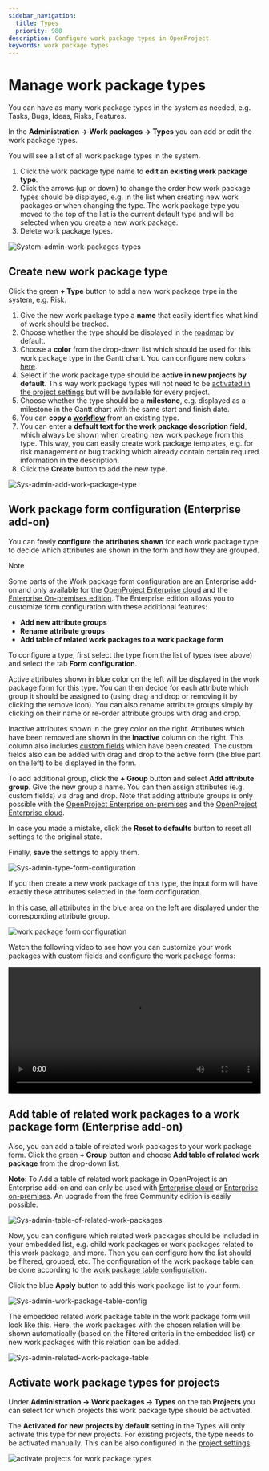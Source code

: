 ```yaml
---
sidebar_navigation:
  title: Types
  priority: 980
description: Configure work package types in OpenProject.
keywords: work package types
---
```


# Manage work package types

You can have as many work package types in the system as needed, e.g. Tasks, Bugs, Ideas, Risks, Features.

In the **Administration -> Work packages -> Types** you can add or edit the work package types.

You will see a list of all work package types in the system.

1. Click the work package type name to **edit an existing work package type**.
2. Click the arrows (up or down) to change the order how work package types should be displayed, e.g. in the list when creating new work packages or when changing the type.
   The work package type you moved to the top of the list is the current default type and will be selected when you create a new work package.
3. Delete work package types.

![System-admin-work-packages-types](openproject_system_guide_work_package_types.png)

## Create new work package type

Click the green **+ Type** button to add a new work package type in the system, e.g. Risk.

1. Give the new work package type a **name** that easily identifies what kind of work should be tracked.
2. Choose whether the type should be displayed in the [roadmap](../../../user-guide/roadmap/) by default.
3. Choose a **color** from the drop-down list which should be used for this work package type in the Gantt chart. You can configure new colors [here](../../colors).
4. Select if the work package type should be **active in new projects by default**. This way work package types will not need to be [activated in the project settings](../../../user-guide/projects/project-settings/work-package-types/) but will be available for every project.
5. Choose whether the type should be a **milestone**, e.g. displayed as a milestone in the Gantt chart with the same start and finish date.
6. You can **copy a [workflow](../work-package-workflows)** from an existing type.
7. You can enter a **default text for the work package description field**, which always be shown when creating new work package from this type. This way, you can easily create work package templates, e.g. for risk management or bug tracking which already contain certain required information in the description.
8. Click the **Create** button to add the new type.

![Sys-admin-add-work-package-type](openproject_system_guide_new_work_package_typ.png)

## Work package form configuration (Enterprise add-on)

You can freely **configure the attributes shown** for each work package type to decide which attributes are shown in the form and how they are grouped.

> [!NOTE]
> Some parts of the Work package form configuration are an Enterprise add-on and only available for the [OpenProject Enterprise cloud](https://www.openproject.org/enterprise-edition/#hosting-options) and the [Enterprise On-premises edition](https://www.openproject.org/enterprise-edition/).
> The Enterprise edition allows you to customize form configuration with these additional features:
>
> - **Add new attribute groups**
> - **Rename attribute groups**
> - **Add table of related work packages to a work package form**

To configure a type, first select the type from the list of types (see above) and select the tab **Form configuration**.

Active attributes shown in blue color on the left will be displayed in the work package form for this type.
You can then decide for each attribute which group it should be assigned to (using drag and drop or removing it by clicking the remove  icon). You can also rename attribute groups simply by clicking on their name or re-order attribute groups with drag and drop.

Inactive attributes shown in the grey color on the right. Attributes which have been removed are shown in the **Inactive** column on the right. This column also includes [custom fields](../../custom-fields) which have been created. The custom fields also can be added with drag and drop to the active form (the blue part on the left) to be displayed in the form.

To add additional group, click the **+ Group** button and select **Add attribute group**. Give the new group a name. You can then assign attributes (e.g. custom fields) via drag and drop. Note that adding attribute groups is only possible with the [OpenProject Enterprise on-premises](https://www.openproject.org/enterprise-edition/) and the [OpenProject Enterprise cloud](https://www.openproject.org/enterprise-edition/#hosting-options).

In case you made a mistake, click the **Reset to defaults** button to reset all settings to the original state.

Finally, **save** the settings to apply them.

![Sys-admin-type-form-configuration](openproject_system_guide_wp_form_configuration.png)

If you then create a new work package of this type, the input form will have exactly these attributes selected in the form configuration.

In this case, all attributes in the blue area on the left are displayed under the corresponding attribute group.

![work package form configuration](openproject_system_guide_new_risk_wp.png)

Watch the following video to see how you can customize your work packages with custom fields and configure the work package forms:

<video src="https://openproject-docs.s3.eu-central-1.amazonaws.com/videos/OpenProject-Forms-and-Custom-Fields-1.mp4" type="video/mp4" controls="" style="width:100%"></video>

## Add table of related work packages to a work package form (Enterprise add-on)

Also, you can add a table of related work packages to your work package form. Click the green **+ Group** button and choose **Add table of related work package** from the drop-down list.

**Note**: To Add a table of related work package in OpenProject is an Enterprise add-on and can only be used with [Enterprise cloud](../../../enterprise-guide/enterprise-cloud-guide/) or [Enterprise on-premises](../../../enterprise-guide/enterprise-on-premises-guide/). An upgrade from the free Community edition is easily possible.

![Sys-admin-table-of-related-work-packages](openproject_system_guide_table_of_related_wp.png)

Now, you can configure which related work packages should be included in your embedded list, e.g. child work packages or work packages related to this work package, and more. Then you can configure how the list should be filtered, grouped, etc. The configuration of the work package table can be done according to the [work package table configuration](../../../user-guide/work-packages/work-package-table-configuration/).

Click the blue **Apply** button to add this work package list to your form.

![Sys-admin-work-package-table-config](op_sys_admin_filter_wp.png)

The embedded related work package table in the work package form will look like this. Here, the work packages with the chosen relation will be shown automatically (based on the filtered criteria in the embedded list) or new work packages with this relation can be added.

![Sys-admin-related-work-package-table](open_project_admin_related_wp_table.png)

## Activate work package types for projects

Under **Administration -> Work packages -> Types** on the tab **Projects** you can select for which projects this work package type should be activated.

The **Activated for new projects by default** setting in the Types will only activate this type for new projects. For existing projects, the type needs to be activated manually.
This can be also configured in the [project settings](../../../user-guide/projects/project-settings).

![activate projects for work package types](image-20200116150513323.png)
